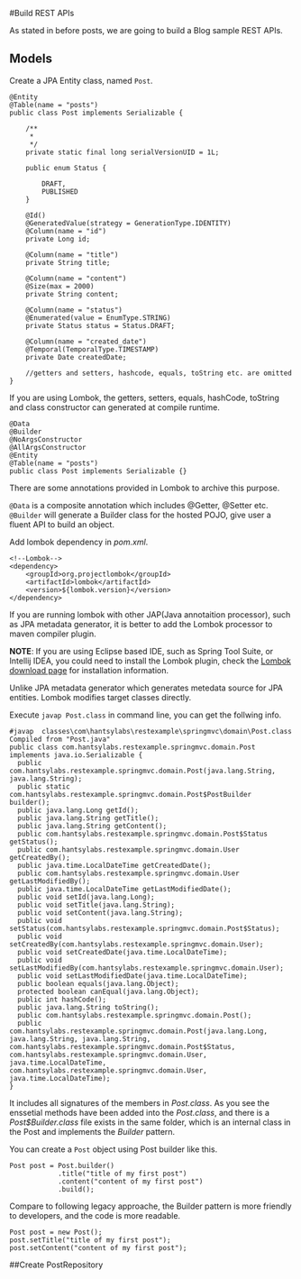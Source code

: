 #Build REST APIs

As stated in before posts, we are going to build a Blog sample REST APIs.

## Models

Create a JPA Entity class, named `Post`.

	@Entity
	@Table(name = "posts")
	public class Post implements Serializable {

		/**
		 *
		 */
		private static final long serialVersionUID = 1L;

		public enum Status {

			DRAFT,
			PUBLISHED
		}

		@Id()
		@GeneratedValue(strategy = GenerationType.IDENTITY)
		@Column(name = "id")
		private Long id;

		@Column(name = "title")
		private String title;

		@Column(name = "content")
		@Size(max = 2000)
		private String content;

		@Column(name = "status")
		@Enumerated(value = EnumType.STRING)
		private Status status = Status.DRAFT;

		@Column(name = "created_date")
		@Temporal(TemporalType.TIMESTAMP)
		private Date createdDate;
		
		//getters and setters, hashcode, equals, toString etc. are omitted
	}

If you are using Lombok, the getters, setters, equals, hashCode, toString and class constructor can generated at compile runtime.

	@Data
	@Builder
	@NoArgsConstructor
	@AllArgsConstructor
	@Entity
	@Table(name = "posts")
	public class Post implements Serializable {}

There are some annotations provided in Lombok to archive this purpose.

`@Data` is a composite annotation which includes @Getter, @Setter etc.
`@Builder` will generate a Builder class for the hosted POJO, give user a fluent API to build an object.

Add lombok dependency in *pom.xml*.

	<!--Lombok-->
	<dependency>
		<groupId>org.projectlombok</groupId>
		<artifactId>lombok</artifactId>
		<version>${lombok.version}</version>
	</dependency>

If you are running lombok with other JAP(Java annotaition processor), such as JPA metadata generator, it is better to add the Lombok processor to maven compiler plugin.

**NOTE**: If you are using Eclipse based IDE, such as Spring Tool Suite, or Intellij IDEA, you could need to install the Lombok plugin, check the [Lombok download page](https://projectlombok.org/download.html) for installation information.

Unlike JPA metadata generator which generates metedata source for JPA entities. Lombok modifies target classes directly.

Execute `javap Post.class` in command line, you can get the follwing info.

	#javap  classes\com\hantsylabs\restexample\springmvc\domain\Post.class
	Compiled from "Post.java"
	public class com.hantsylabs.restexample.springmvc.domain.Post implements java.io.Serializable {
	  public com.hantsylabs.restexample.springmvc.domain.Post(java.lang.String, java.lang.String);
	  public static com.hantsylabs.restexample.springmvc.domain.Post$PostBuilder builder();
	  public java.lang.Long getId();
	  public java.lang.String getTitle();
	  public java.lang.String getContent();
	  public com.hantsylabs.restexample.springmvc.domain.Post$Status getStatus();
	  public com.hantsylabs.restexample.springmvc.domain.User getCreatedBy();
	  public java.time.LocalDateTime getCreatedDate();
	  public com.hantsylabs.restexample.springmvc.domain.User getLastModifiedBy();
	  public java.time.LocalDateTime getLastModifiedDate();
	  public void setId(java.lang.Long);
	  public void setTitle(java.lang.String);
	  public void setContent(java.lang.String);
	  public void setStatus(com.hantsylabs.restexample.springmvc.domain.Post$Status);
	  public void setCreatedBy(com.hantsylabs.restexample.springmvc.domain.User);
	  public void setCreatedDate(java.time.LocalDateTime);
	  public void setLastModifiedBy(com.hantsylabs.restexample.springmvc.domain.User);
	  public void setLastModifiedDate(java.time.LocalDateTime);
	  public boolean equals(java.lang.Object);
	  protected boolean canEqual(java.lang.Object);
	  public int hashCode();
	  public java.lang.String toString();
	  public com.hantsylabs.restexample.springmvc.domain.Post();
	  public com.hantsylabs.restexample.springmvc.domain.Post(java.lang.Long, java.lang.String, java.lang.String, com.hantsylabs.restexample.springmvc.domain.Post$Status, com.hantsylabs.restexample.springmvc.domain.User, java.time.LocalDateTime, com.hantsylabs.restexample.springmvc.domain.User, java.time.LocalDateTime);
	} 

It includes all signatures of the members in *Post.class*. As you see the enssetial methods have been added into the *Post.class*, and there is a *Post$Builder.class* file exists in the same folder, which is an internal class in the Post and implements the *Builder* pattern.

You can create a `Post` object using Post builder like this.

	Post post = Post.builder()
                .title("title of my first post")
                .content("content of my first post")
                .build();

Compare to following legacy approache, the Builder pattern is more friendly to developers, and the code is more readable.

	Post post = new Post();
	post.setTitle("title of my first post");
	post.setContent("content of my first post");

##Create PostRepository
